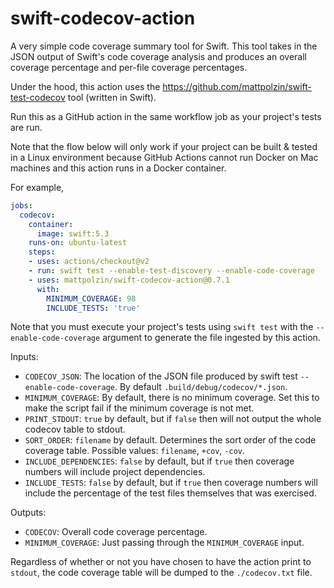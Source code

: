 # swift-codecov-action

A very simple code coverage summary tool for Swift. This tool takes in the JSON output of Swift's code coverage analysis and produces an overall coverage percentage and per-file coverage percentages.

Under the hood, this action uses the https://github.com/mattpolzin/swift-test-codecov tool (written in Swift).

Run this as a GitHub action in the same workflow job as your project's tests are run.

Note that the flow below will only work if your project can be built & tested in a Linux environment because GitHub Actions cannot run Docker on Mac machines and this action runs in a Docker container.

For example,
```yaml
jobs:
  codecov:
    container:
      image: swift:5.3
    runs-on: ubuntu-latest
    steps:
    - uses: actions/checkout@v2
    - run: swift test --enable-test-discovery --enable-code-coverage
    - uses: mattpolzin/swift-codecov-action@0.7.1
      with:
        MINIMUM_COVERAGE: 98
        INCLUDE_TESTS: 'true'
```

Note that you must execute your project's tests using `swift test` with the `--enable-code-coverage` argument to generate the file ingested by this action.

Inputs:
- `CODECOV_JSON`: The location of the JSON file produced by swift test `--enable-code-coverage`. By default `.build/debug/codecov/*.json`.
- `MINIMUM_COVERAGE`: By default, there is no minimum coverage. Set this to make the script fail if the minimum coverage is not met.
- `PRINT_STDOUT`: `true` by default, but if `false` then will not output the whole codecov table to stdout.
- `SORT_ORDER`: `filename` by default. Determines the sort order of the code coverage table. Possible values: `filename`, `+cov`, `-cov`.
- `INCLUDE_DEPENDENCIES`: `false` by default, but if `true` then coverage numbers will include project dependencies.
- `INCLUDE_TESTS`: `false` by default, but if `true` then coverage numbers will include the percentage of the test files themselves that was exercised.

Outputs:
- `CODECOV`: Overall code coverage percentage.
- `MINIMUM_COVERAGE`: Just passing through the `MINIMUM_COVERAGE` input.
  
Regardless of whether or not you have chosen to have the action print to `stdout`, the code coverage table will be dumped to the `./codecov.txt` file.
